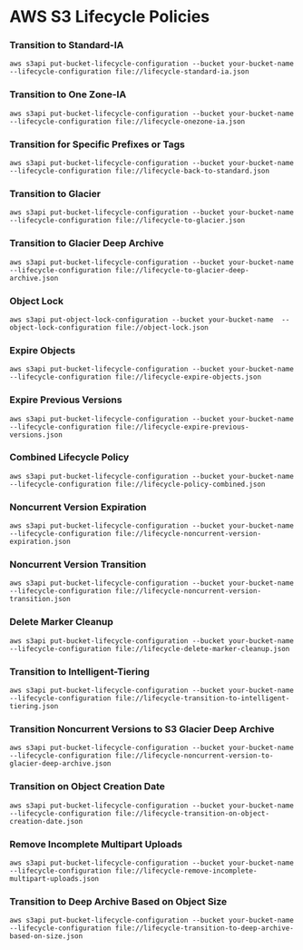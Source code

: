 
# AWS S3 Lifecycle Policies

### Transition to Standard-IA

`aws s3api put-bucket-lifecycle-configuration --bucket your-bucket-name --lifecycle-configuration file://lifecycle-standard-ia.json`

### Transition to One Zone-IA
`aws s3api put-bucket-lifecycle-configuration --bucket your-bucket-name --lifecycle-configuration file://lifecycle-onezone-ia.json`

### Transition for Specific Prefixes or Tags

`aws s3api put-bucket-lifecycle-configuration --bucket your-bucket-name --lifecycle-configuration file://lifecycle-back-to-standard.json`

### Transition to Glacier

`aws s3api put-bucket-lifecycle-configuration --bucket your-bucket-name --lifecycle-configuration file://lifecycle-to-glacier.json`

###  Transition to Glacier Deep Archive

`aws s3api put-bucket-lifecycle-configuration --bucket your-bucket-name --lifecycle-configuration file://lifecycle-to-glacier-deep-archive.json`

### Object Lock

`aws s3api put-object-lock-configuration --bucket your-bucket-name  --object-lock-configuration file://object-lock.json`

### Expire Objects

`aws s3api put-bucket-lifecycle-configuration --bucket your-bucket-name --lifecycle-configuration file://lifecycle-expire-objects.json`

### Expire Previous Versions

`aws s3api put-bucket-lifecycle-configuration --bucket your-bucket-name --lifecycle-configuration file://lifecycle-expire-previous-versions.json`

### Combined Lifecycle Policy

`aws s3api put-bucket-lifecycle-configuration --bucket your-bucket-name --lifecycle-configuration file://lifecycle-policy-combined.json`

### Noncurrent Version Expiration

`aws s3api put-bucket-lifecycle-configuration --bucket your-bucket-name --lifecycle-configuration file://lifecycle-noncurrent-version-expiration.json`

### Noncurrent Version Transition

`aws s3api put-bucket-lifecycle-configuration --bucket your-bucket-name --lifecycle-configuration file://lifecycle-noncurrent-version-transition.json`

### Delete Marker Cleanup

`aws s3api put-bucket-lifecycle-configuration --bucket your-bucket-name --lifecycle-configuration file://lifecycle-delete-marker-cleanup.json`

### Transition to Intelligent-Tiering

`aws s3api put-bucket-lifecycle-configuration --bucket your-bucket-name --lifecycle-configuration file://lifecycle-transition-to-intelligent-tiering.json`

### Transition Noncurrent Versions to S3 Glacier Deep Archive

`aws s3api put-bucket-lifecycle-configuration --bucket your-bucket-name --lifecycle-configuration file://lifecycle-noncurrent-version-to-glacier-deep-archive.json`

### Transition on Object Creation Date

`aws s3api put-bucket-lifecycle-configuration --bucket your-bucket-name --lifecycle-configuration file://lifecycle-transition-on-object-creation-date.json`

### Remove Incomplete Multipart Uploads

`aws s3api put-bucket-lifecycle-configuration --bucket your-bucket-name --lifecycle-configuration file://lifecycle-remove-incomplete-multipart-uploads.json`

### Transition to Deep Archive Based on Object Size

`aws s3api put-bucket-lifecycle-configuration --bucket your-bucket-name --lifecycle-configuration file://lifecycle-transition-to-deep-archive-based-on-size.json`




